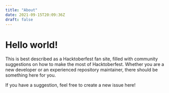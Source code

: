 ```yaml
---
title: "About"
date: 2021-09-15T20:09:36Z
draft: false
---
```


# Hello world!

This is best described as a Hacktoberfest fan site, filled with community suggestions on how to make the most of Hacktoberfest. Whether you are a new developer or an experienced repository maintainer, there should be something here for you.

If you have a suggestion, feel free to create a new issue here!